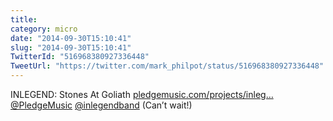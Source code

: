 ```yaml
---
title: 
category: micro
date: "2014-09-30T15:10:41"
slug: "2014-09-30T15:10:41"
TwitterId: "516968380927336448"
TweetUrl: "https://twitter.com/mark_philpot/status/516968380927336448"
---
```


INLEGEND: Stones At Goliath
[pledgemusic.com/projects/inleg…](http://www.pledgemusic.com/projects/inlegend)
[@PledgeMusic](https://twitter.com/PledgeMusic)
[@inlegendband](https://twitter.com/inlegendband) (Can’t wait!)
